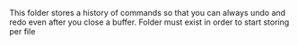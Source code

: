 This folder stores a history of commands so that you can always undo and redo even after you close a buffer. Folder must exist in order to start storing per file
